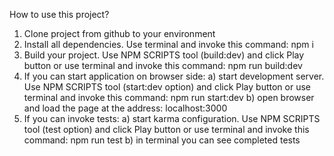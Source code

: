 How to use this project?

1. Clone project from github to your environment
2. Install all dependencies. Use terminal and invoke this command: npm i
3. Build your project. Use NPM SCRIPTS tool (build:dev) and click Play button or use terminal and invoke this command: npm run build:dev
4. If you can start application on browser side:
    a) start development server. Use NPM SCRIPTS tool (start:dev option) and click Play button or use terminal and invoke this command: npm run start:dev
    b) open browser and load the page at the address: localhost:3000
5. If you can invoke tests:
    a) start karma configuration. Use NPM SCRIPTS tool (test option) and click Play button or use terminal and invoke this command: npm run test
    b) in terminal you can see completed tests